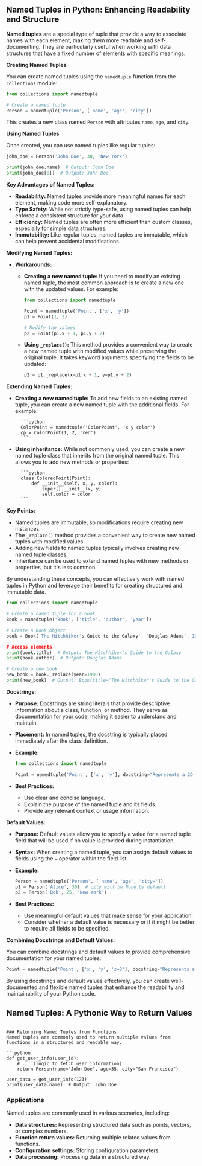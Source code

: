 ## Named Tuples in Python: Enhancing Readability and Structure

**Named tuples** are a special type of tuple that provide a way to associate names with each element, making them more readable and self-documenting. They are particularly useful when working with data structures that have a fixed number of elements with specific meanings.

**Creating Named Tuples**

You can create named tuples using the `namedtuple` function from the `collections` module:

```python
from collections import namedtuple

# Create a named tuple
Person = namedtuple('Person', ['name', 'age', 'city'])
```

This creates a new class named `Person` with attributes `name`, `age`, and `city`.

**Using Named Tuples**

Once created, you can use named tuples like regular tuples:

```python
john_doe = Person('John Doe', 30, 'New York')

print(john_doe.name)  # Output: John Doe
print(john_doe[0])  # Output: John Doe
```

**Key Advantages of Named Tuples:**

* **Readability:** Named tuples provide more meaningful names for each element, making code more self-explanatory.
* **Type Safety:** While not strictly type-safe, using named tuples can help enforce a consistent structure for your data.
* **Efficiency:** Named tuples are often more efficient than custom classes, especially for simple data structures.
* **Immutability:** Like regular tuples, named tuples are immutable, which can help prevent accidental modifications.



**Modifying Named Tuples:**

- **Workarounds:**
    - **Creating a new named tuple:** If you need to modify an existing named tuple, the most common approach is to create a new one with the updated values. For example:

        ```python
        from collections import namedtuple

        Point = namedtuple('Point', ['x', 'y'])
        p1 = Point(1, 2)

        # Modify the values
        p2 = Point(p1.x + 1, p1.y + 2)
        ```

    - **Using `_replace()`:** This method provides a convenient way to create a new named tuple with modified values while preserving the original tuple. It takes keyword arguments specifying the fields to be updated:

        ```python
        p2 = p1._replace(x=p1.x + 1, y=p1.y + 2)
        ```

**Extending Named Tuples:**

- **Creating a new named tuple:** To add new fields to an existing named tuple, you can create a new named tuple with the additional fields. For example:

        ```python
        ColorPoint = namedtuple('ColorPoint', 'x y color')
        cp = ColorPoint(1, 2, 'red')
        ```

- **Using inheritance:** While not commonly used, you can create a new named tuple class that inherits from the original named tuple. This allows you to add new methods or properties:

        ```python
        class ColoredPoint(Point):
            def __init__(self, x, y, color):
                super().__init__(x, y)
                self.color = color
        ```

**Key Points:**

- Named tuples are immutable, so modifications require creating new instances.
- The `_replace()` method provides a convenient way to create new named tuples with modified values.
- Adding new fields to named tuples typically involves creating new named tuple classes.
- Inheritance can be used to extend named tuples with new methods or properties, but it's less common.

By understanding these concepts, you can effectively work with named tuples in Python and leverage their benefits for creating structured and immutable data.


```python
from collections import namedtuple

# Create a named tuple for a book
Book = namedtuple('Book', ['title', 'author', 'year'])

# Create a book object
book = Book('The Hitchhiker's Guide to the Galaxy', 'Douglas Adams', 1979)

# Access elements
print(book.title)  # Output: The Hitchhiker's Guide to the Galaxy
print(book.author)  # Output: Douglas Adams

# Create a new book
new_book = book._replace(year=1980)
print(new_book)  # Output: Book(title='The Hitchhiker's Guide to the Galaxy', author='Douglas Adams', year=1980)
```


**Docstrings:**

- **Purpose:** Docstrings are string literals that provide descriptive information about a class, function, or method. They serve as documentation for your code, making it easier to understand and maintain.
- **Placement:** In named tuples, the docstring is typically placed immediately after the class definition.
- **Example:**

  ```python
  from collections import namedtuple

  Point = namedtuple('Point', ['x', 'y'], docstring="Represents a 2D point in space.")
  ```

- **Best Practices:**
  - Use clear and concise language.
  - Explain the purpose of the named tuple and its fields.
  - Provide any relevant context or usage information.

**Default Values:**

- **Purpose:** Default values allow you to specify a value for a named tuple field that will be used if no value is provided during instantiation.
- **Syntax:** When creating a named tuple, you can assign default values to fields using the `=` operator within the field list.
- **Example:**

  ```python
  Person = namedtuple('Person', ['name', 'age', 'city='])
  p1 = Person('Alice', 30)  # city will be None by default
  p2 = Person('Bob', 25, 'New York')
  ```

- **Best Practices:**
  - Use meaningful default values that make sense for your application.
  - Consider whether a default value is necessary or if it might be better to require all fields to be specified.

**Combining Docstrings and Default Values:**

You can combine docstrings and default values to provide comprehensive documentation for your named tuples:

```python
Point = namedtuple('Point', ['x', 'y', 'z=0'], docstring="Represents a 3D point in space. The z coordinate defaults to 0.")
```

By using docstrings and default values effectively, you can create well-documented and flexible named tuples that enhance the readability and maintainability of your Python code.




## Named Tuples: A Pythonic Way to Return Values

```

### Returning Named Tuples from Functions
Named tuples are commonly used to return multiple values from functions in a structured and readable way.

```python
def get_user_info(user_id):
    # ... (logic to fetch user information)
    return Person(name="John Doe", age=35, city="San Francisco")

user_data = get_user_info(123)
print(user_data.name)  # Output: John Doe
```
### Applications
Named tuples are commonly used in various scenarios, including:

* **Data structures:** Representing structured data such as points, vectors, or complex numbers.
* **Function return values:** Returning multiple related values from functions.
* **Configuration settings:** Storing configuration parameters.
* **Data processing:** Processing data in a structured way.

